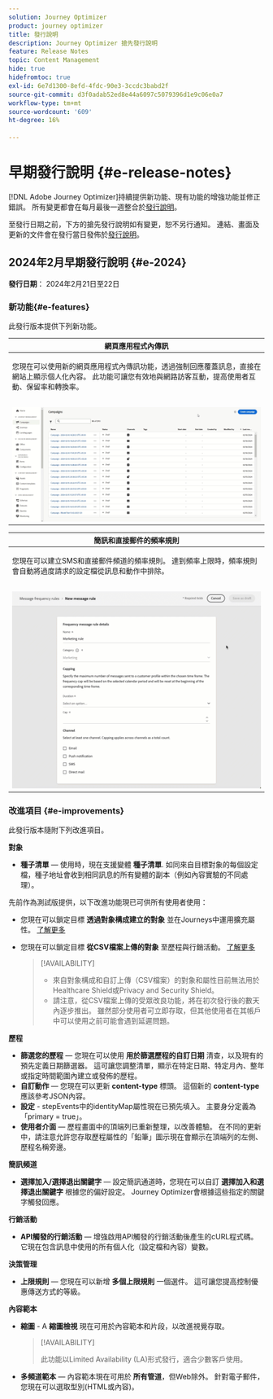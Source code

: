 ```yaml
---
solution: Journey Optimizer
product: journey optimizer
title: 發行說明
description: Journey Optimizer 搶先發行說明
feature: Release Notes
topic: Content Management
hide: true
hidefromtoc: true
exl-id: 6e7d1300-8efd-4fdc-90e3-3ccdc3babd2f
source-git-commit: d3f0adab52ed8e44a6097c5079396d1e9c06e0a7
workflow-type: tm+mt
source-wordcount: '609'
ht-degree: 16%

---
```


# 早期發行說明 {#e-release-notes}

[!DNL Adobe Journey Optimizer]持續提供新功能、現有功能的增強功能並修正錯誤。 所有變更都會在每月最後一週整合於[發行說明](release-notes.md)。

至發行日期之前，下方的搶先發行說明如有變更，恕不另行通知。 連結、畫面及更新的文件會在發行當日發佈於[發行說明](release-notes.md)。

## 2024年2月早期發行說明 {#e-2024}

**發行日期**： 2024年2月21日至22日

### 新功能{#e-features}

此發行版本提供下列新功能。


<table>
<thead>
<tr>
<th><strong>網頁應用程式內傳訊</strong><br/></th>
</tr>
</thead>
<tbody>
<tr>
<td>
<p>您現在可以使用新的網頁應用程式內傳訊功能，透過強制回應覆蓋訊息，直接在網站上顯示個人化內容。 此功能可讓您有效地與網路訪客互動，提高使用者互動、保留率和轉換率。<br/><br/></p>
<img src="assets/do-not-localize/web_inapp.gif">
</tr>
</tbody>
</table>


<table>
<thead>
<tr>
<th><strong>簡訊和直接郵件的頻率規則</strong><br/></th>
</tr>
</thead>
<tbody>
<tr>
<td>
<p>您現在可以建立SMS和直接郵件頻道的頻率規則。 達到頻率上限時，頻率規則會自動將過度請求的設定檔從訊息和動作中排除。 <br/><br/></p>
<img src="assets/do-not-localize/sms-dm-rules.gif">
</tr>
</tbody>
</table>

### 改進項目 {#e-improvements}

此發行版本隨附下列改進項目。

**對象**

* **種子清單**  — 使用時，現在支援變體 **種子清單**. 如同來自目標對象的每個設定檔，種子地址會收到相同訊息的所有變體的副本（例如內容實驗的不同處理）。

先前作為測試版提供，以下改進功能現已可供所有使用者使用：

* 您現在可以鎖定目標 **透過對象構成建立的對象** 並在Journeys中運用擴充屬性。 [了解更多](../building-journeys/read-audience.md)

* 您現在可以鎖定目標 **從CSV檔案上傳的對象** 至歷程與行銷活動。 [了解更多](../audience/about-audiences.md#segments-in-journey-optimizer)

  >[!AVAILABILITY]
  >
  >* 來自對象構成和自訂上傳（CSV檔案）的對象和屬性目前無法用於Healthcare Shield或Privacy and Security Shield。
  >* 請注意，從CSV檔案上傳的受眾改良功能，將在初次發行後的數天內逐步推出。 雖然部分使用者可立即存取，但其他使用者在其帳戶中可以使用之前可能會遇到延遲問題。

**歷程**

* **篩選您的歷程**  — 您現在可以使用 **用於篩選歷程的自訂日期** 清查，以及現有的預先定義日期篩選器。 這可讓您調整清單，顯示在特定日期、特定月內、整年或指定時間範圍內建立或發佈的歷程。
* **自訂動作**  — 您現在可以更新 **content-type** 標頭。 這個新的 **content-type** 應該參考JSON內容。
* **設定** - stepEvents中的identityMap屬性現在已預先填入。 主要身分定義為「primary = true」。
* **使用者介面**  — 歷程畫面中的頂端列已重新整理，以改善體驗。 在不同的更新中，請注意允許您存取歷程屬性的「鉛筆」圖示現在會顯示在頂端列的左側、歷程名稱旁邊。

**簡訊頻道**

* **選擇加入/選擇退出關鍵字**  — 設定簡訊通道時，您現在可以自訂 **選擇加入和選擇退出關鍵字** 根據您的偏好設定。 Journey Optimizer會根據這些指定的關鍵字觸發回應。

**行銷活動**

* **API觸發的行銷活動**  — 增強啟用API觸發的行銷活動後產生的cURL程式碼。 它現在包含訊息中使用的所有個人化（設定檔和內容）變數。

**決策管理**

* **上限規則**  — 您現在可以新增 **多個上限規則** 一個選件。 這可讓您提高控制優惠傳送方式的等級。

**內容範本**

* **縮圖** - A **縮圖檢視** 現在可用於內容範本和片段，以改進視覺存取。

  >[!AVAILABILITY]
  >
  >此功能以Limited Availability (LA)形式發行，適合少數客戶使用。

* **多頻道範本**  — 內容範本現在可用於 **所有管道**，但Web除外。 針對電子郵件，您現在可以選取型別(HTML或內容)。
